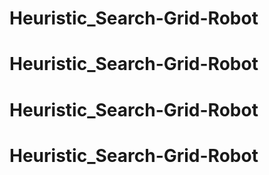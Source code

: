 # Heuristic_Search-Grid-Robot
# Heuristic_Search-Grid-Robot
# Heuristic_Search-Grid-Robot
# Heuristic_Search-Grid-Robot
